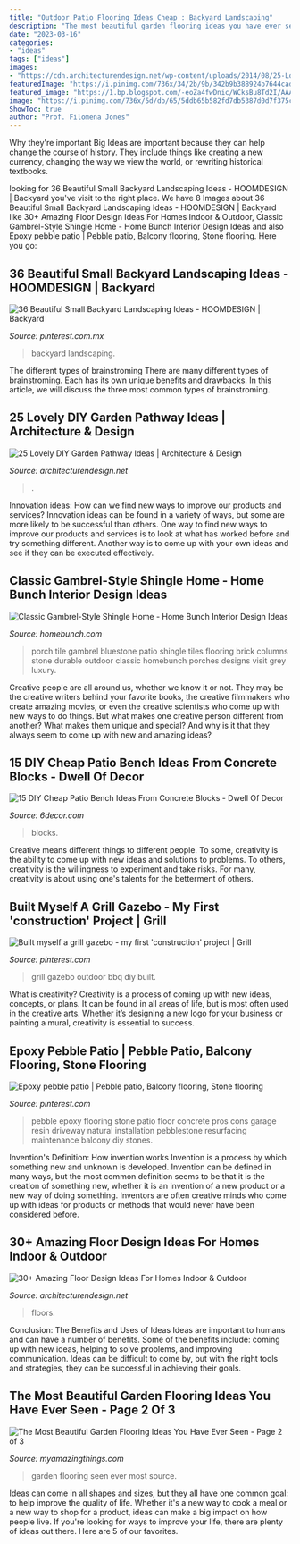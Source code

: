 ```yaml
---
title: "Outdoor Patio Flooring Ideas Cheap : Backyard Landscaping"
description: "The most beautiful garden flooring ideas you have ever seen"
date: "2023-03-16"
categories:
- "ideas"
tags: ["ideas"]
images:
- "https://cdn.architecturendesign.net/wp-content/uploads/2014/08/25-Lovely-DIY-Garden-Pathway-Ideas-04.jpg"
featuredImage: "https://i.pinimg.com/736x/34/2b/9b/342b9b388924b7644cad3c99513a7edb.jpg"
featured_image: "https://1.bp.blogspot.com/-eoZa4fwDnic/WCksBu8Td2I/AAAAAAAAwQ4/UkuU11z2qT4o8GbH-Xyipq5jV4Z2YTtuACLcB/s1600/535353535.jpg"
image: "https://i.pinimg.com/736x/5d/db/65/5ddb65b582fd7db5387d0d7f375c400c--pebble-patio-pebble-floor.jpg"
ShowToc: true
author: "Prof. Filomena Jones"
---
```



Why they're important
Big Ideas are important because they can help change the course of history. They include things like creating a new currency, changing the way we view the world, or rewriting historical textbooks.

	

		
looking for 36 Beautiful Small Backyard Landscaping Ideas - HOOMDESIGN | Backyard you've visit to the right place. We have 8 Images about 36 Beautiful Small Backyard Landscaping Ideas - HOOMDESIGN | Backyard like 30+ Amazing Floor Design Ideas For Homes Indoor &amp; Outdoor, Classic Gambrel-Style Shingle Home - Home Bunch Interior Design Ideas and also Epoxy pebble patio | Pebble patio, Balcony flooring, Stone flooring. Here you go:
		
    
## 36 Beautiful Small Backyard Landscaping Ideas - HOOMDESIGN | Backyard

<img loading=lazy src="https://i.pinimg.com/736x/34/2b/9b/342b9b388924b7644cad3c99513a7edb.jpg" onerror="this.onerror=null;this.src='https://tse4.mm.bing.net/th?id=OIP.no0ZaFDjfNfm8_gsv29efwHaLG&amp;pid=15.1';" alt="36 Beautiful Small Backyard Landscaping Ideas - HOOMDESIGN | Backyard">

_Source: pinterest.com.mx_

>backyard landscaping. 

	

The different types of brainstroming
There are many different types of brainstroming. Each has its own unique benefits and drawbacks. In this article, we will discuss the three most common types of brainstroming.

    
## 25 Lovely DIY Garden Pathway Ideas | Architecture &amp; Design

<img loading=lazy src="https://cdn.architecturendesign.net/wp-content/uploads/2014/08/25-Lovely-DIY-Garden-Pathway-Ideas-04.jpg" onerror="this.onerror=null;this.src='https://tse3.mm.bing.net/th?id=OIP.sdh1NM45I8WmIzA9amMmCAHaJR&amp;pid=15.1';" alt="25 Lovely DIY Garden Pathway Ideas | Architecture &amp; Design">

_Source: architecturendesign.net_

>. 

	

Innovation ideas: How can we find new ways to improve our products and services?
Innovation ideas can be found in a variety of ways, but some are more likely to be successful than others. One way to find new ways to improve our products and services is to look at what has worked before and try something different. Another way is to come up with your own ideas and see if they can be executed effectively.

    
## Classic Gambrel-Style Shingle Home - Home Bunch Interior Design Ideas

<img loading=lazy src="http://www.homebunch.com/wp-content/uploads/2017/05/Bluestone-Porch-Tile.-Bluestone-Porch-Tile.-Bluestone-Porch-Tile.-Bluestone-Porch-Tile.-Bluestone-Porch-Tile-BluestonePorchTile.jpg" onerror="this.onerror=null;this.src='https://tse3.mm.bing.net/th?id=OIP.xAakNdb0f3Uz89fApGApKgHaLH&amp;pid=15.1';" alt="Classic Gambrel-Style Shingle Home - Home Bunch Interior Design Ideas">

_Source: homebunch.com_

>porch tile gambrel bluestone patio shingle tiles flooring brick columns stone durable outdoor classic homebunch porches designs visit grey luxury. 

	

Creative people are all around us, whether we know it or not. They may be the creative writers behind your favorite books, the creative filmmakers who create amazing movies, or even the creative scientists who come up with new ways to do things. But what makes one creative person different from another? What makes them unique and special? And why is it that they always seem to come up with new and amazing ideas?

    
## 15 DIY Cheap Patio Bench Ideas From Concrete Blocks - Dwell Of Decor

<img loading=lazy src="https://1.bp.blogspot.com/-eoZa4fwDnic/WCksBu8Td2I/AAAAAAAAwQ4/UkuU11z2qT4o8GbH-Xyipq5jV4Z2YTtuACLcB/s1600/535353535.jpg" onerror="this.onerror=null;this.src='https://tse4.mm.bing.net/th?id=OIP.IOb1B4eYc7knGxOsrKx6iwHaHa&amp;pid=15.1';" alt="15 DIY Cheap Patio Bench Ideas From Concrete Blocks - Dwell Of Decor">

_Source: 6decor.com_

>blocks. 

	

Creative means different things to different people. To some, creativity is the ability to come up with new ideas and solutions to problems. To others, creativity is the willingness to experiment and take risks. For many, creativity is about using one's talents for the betterment of others.

    
## Built Myself A Grill Gazebo - My First &#039;construction&#039; Project | Grill

<img loading=lazy src="https://i.pinimg.com/736x/40/24/3c/40243c254e8f0892c6ee1d436298ab58--grill-gazebo-back-yard.jpg" onerror="this.onerror=null;this.src='https://tse2.mm.bing.net/th?id=OIP.zNAkVoGVCC6_IZTv_jM9jwHaJ4&amp;pid=15.1';" alt="Built myself a grill gazebo - my first &#039;construction&#039; project | Grill">

_Source: pinterest.com_

>grill gazebo outdoor bbq diy built. 

	

What is creativity?
Creativity is a process of coming up with new ideas, concepts, or plans. It can be found in all areas of life, but is most often used in the creative arts. Whether it’s designing a new logo for your business or painting a mural, creativity is essential to success.

    
## Epoxy Pebble Patio | Pebble Patio, Balcony Flooring, Stone Flooring

<img loading=lazy src="https://i.pinimg.com/736x/5d/db/65/5ddb65b582fd7db5387d0d7f375c400c--pebble-patio-pebble-floor.jpg" onerror="this.onerror=null;this.src='https://tse1.mm.bing.net/th?id=OIP.I2fAOH1poChaYESann-6-QHaJ4&amp;pid=15.1';" alt="Epoxy pebble patio | Pebble patio, Balcony flooring, Stone flooring">

_Source: pinterest.com_

>pebble epoxy flooring stone patio floor concrete pros cons garage resin driveway natural installation pebblestone resurfacing maintenance balcony diy stones. 

	

Invention's Definition: How invention works
Invention is a process by which something new and unknown is developed. Invention can be defined in many ways, but the most common definition seems to be that it is the creation of something new, whether it is an invention of a new product or a new way of doing something. Inventors are often creative minds who come up with ideas for products or methods that would never have been considered before.

    
## 30+ Amazing Floor Design Ideas For Homes Indoor &amp; Outdoor

<img loading=lazy src="https://cdn.architecturendesign.net/wp-content/uploads/2015/08/AD-Indoor-Outdoor-Floor-Design-Ideas-24.jpg" onerror="this.onerror=null;this.src='https://tse2.mm.bing.net/th?id=OIP.I_f8WokE4LtwKIoGXFsWYAHaLJ&amp;pid=15.1';" alt="30+ Amazing Floor Design Ideas For Homes Indoor &amp; Outdoor">

_Source: architecturendesign.net_

>floors. 

	

Conclusion: The Benefits and Uses of Ideas
Ideas are important to humans and can have a number of benefits. Some of the benefits include: coming up with new ideas, helping to solve problems, and improving communication. Ideas can be difficult to come by, but with the right tools and strategies, they can be successful in achieving their goals.

    
## The Most Beautiful Garden Flooring Ideas You Have Ever Seen - Page 2 Of 3

<img loading=lazy src="https://myamazingthings.com/wp-content/uploads/2017/03/garden-683x1024.jpg" onerror="this.onerror=null;this.src='https://tse3.mm.bing.net/th?id=OIP.42HCCsL64Bv21h25O__h3gHaLG&amp;pid=15.1';" alt="The Most Beautiful Garden Flooring Ideas You Have Ever Seen - Page 2 of 3">

_Source: myamazingthings.com_

>garden flooring seen ever most source. 

	

Ideas can come in all shapes and sizes, but they all have one common goal: to help improve the quality of life. Whether it's a new way to cook a meal or a new way to shop for a product, ideas can make a big impact on how people live. If you're looking for ways to improve your life, there are plenty of ideas out there. Here are 5 of our favorites.

